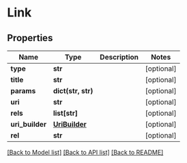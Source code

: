 # Link

## Properties
Name | Type | Description | Notes
------------ | ------------- | ------------- | -------------
**type** | **str** |  | [optional] 
**title** | **str** |  | [optional] 
**params** | **dict(str, str)** |  | [optional] 
**uri** | **str** |  | [optional] 
**rels** | **list[str]** |  | [optional] 
**uri_builder** | [**UriBuilder**](UriBuilder.md) |  | [optional] 
**rel** | **str** |  | [optional] 

[[Back to Model list]](../registryDocs.md#documentation-for-models) [[Back to API list]](../registryDocs.md#documentation-for-api-endpoints) [[Back to README]](../registryDocs.md)


